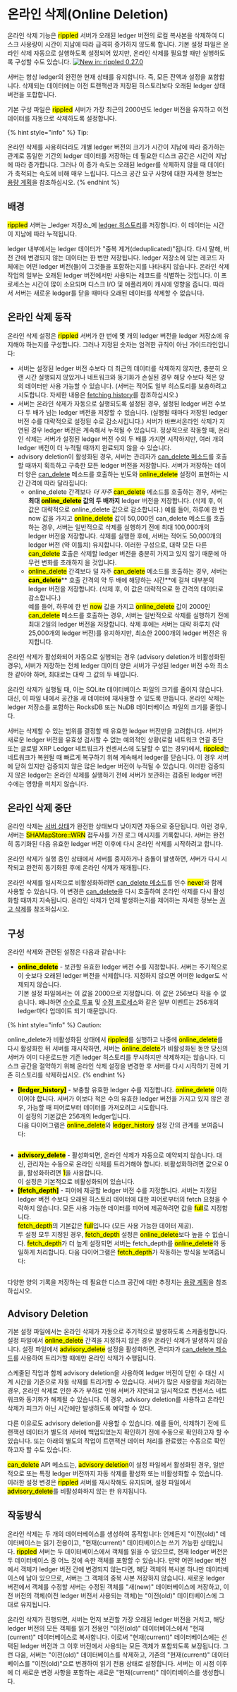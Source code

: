 # 온라인 삭제(Online Deletion)

온라인 삭제 기능은 <mark style="background-color:yellow;">rippled</mark> 서버가 오래된 ledger 버전의 로컬 복사본을 삭제하여 디스크 사용량이 시간이 지남에 따라 급격히 증가하지 않도록 합니다. 기본 설정 파일은 온라인 삭제 자동으로 실행하도록 설정되어 있지만, 온라인 삭제를 필요할 때만 실행하도록 구성할 수도 있습니다. [![New in: rippled 0.27.0](https://img.shields.io/badge/New%20in-rippled%200.27.0-blue.svg)](https://github.com/ripple/rippled/releases/tag/0.27.0)

서버는 항상 ledger의 완전한 현재 상태를 유지합니다. 즉, 모든 잔액과 설정을 포함합니다. 삭제되는 데이터에는 이전 트랜잭션과 저장된 히스토리보다 오래된 ledger 상태 버전을 포합합니다.

기본 구성 파일은 <mark style="background-color:yellow;">rippled</mark> 서버가 가장 최근의 2000년도 ledger 버전을 유지하고 이전 데이터를 자동으로 삭제하도록 설정합니다.

{% hint style="info" %}
Tip:

온라인 삭제를 사용하더라도 개별 ledger 버전의 크기가 시간이 지남에 따라 증가하는 관계로 동일한 기간의 ledger 데이터를 저장하는 데 필요한 디스크 공간은 시간이 지남에 따라 증가합니다. 그러나 이 증가 속도는 오래된 ledger를 삭제하지 않을 때 데이터가 축적되는 속도에 비해 매우 느립니다. 디스크 공간 요구 사항에 대한 자세한 정보는 [용량 계획](../../../tutorials/rippled/rippled/undefined-4.md)을 참조하십시오.
{% endhint %}

## 배경&#x20;

<mark style="background-color:yellow;">rippled</mark> 서버는 _ledger 저장소_에 [ledger 히스토리](../../../concepts/xrp-ledger/ledger.md)를 저장합니다. 이 데이터는 시간이 지남에 따라 누적됩니다.

ledger  내부에서는 ledger 데이터가 "중복 제거(deduplicated)"됩니다. 다시 말해, 버전 간에 변경되지 않는 데이터는 한 번만 저장됩니다. ledger 저장소에 있는 레코드 자체에는 어떤 ledger 버전(들)이  그것들을 포함하는지를 나타내지 않습니다. 온라인 삭제 작업의 일부는 오래된 ledger 버전에서만 사용되는 레코드를 식별하는 것입니다. 이 프로세스는 시간이 많이 소요되며 디스크 I/O 및 애플리케이 캐시에 영향을 줍니다. 따라서 서버는 새로운 ledger를 닫을 때마다 오래된 데이터를 삭제할 수 없습니다.

## 온라인 삭제 동작&#x20;

온라인 삭제 설정은 <mark style="background-color:yellow;">rippled</mark> 서버가 한 번에 몇 개의 ledger 버전을 ledger 저장소에 유지해야 하는지를 구성합니다. 그러나 지정된 숫자는 엄격한 규칙이 아닌 가이드라인입니다:

* 서버는 설정된 ledger 버전 수보다 더 최근의 데이터를 삭제하지 않지만, 충분히 오랜 시간 실행되지 않았거나 네트워크와 동기화가 손실된 경우 해당 수보다 적은 양의 데이터만 사용 가능할 수 있습니다. (서버는 적어도 일부 히스토리를 보충하려고 시도합니다. 자세한 내용은 [fetching history](../../../concepts/xrp-ledger/ledger.md)를 참조하십시오.)&#x20;
* 서버는 온라인 삭제가 자동으로 실행되도록 설정된 경우, 설정된 ledger 버전 수보다 두 배가 넘는 ledger 버전을 저장할 수 있습니다. (실행될 때마다 저장된 ledger 버전 수를 대략적으로 설정된 수로 감소시킵니다.) 서버가 바쁘서온라인 삭제가 지연된 경우 ledger 버전은 계속해서 누적될 수 있습니다. 정상적으로 작동할 때, 온라인 삭제는 서버가 설정된 ledger 버전 수의 두 배를 가지면 시작하지만, 여러 개의 ledger 버전이 더 누적될 때까지 완료되지 않을 수 있습니다.&#x20;
* advisory deletion이 활성화된 경우, 서버는 관리자가 [can\_delete 메소드](../../../references/http-websocket-apis/api-2/undefined-1/can\_delete.md)를 호출할 때까지 획득하고 구축한 모든 ledger 버전을 저장합니다. 서버가 저장하는 데이터 양은 [can\_delete](../../../references/http-websocket-apis/api-2/undefined-1/can\_delete.md) 메소드를 호출하는 빈도와 <mark style="background-color:yellow;">online\_delete</mark> 설정이 표현하는 시간 간격에 따라 달라집니다:
  * online\_delete 간격보다 _더 자주_ <mark style="background-color:yellow;">can\_delete</mark> 메소드를 호출하는 경우, 서버는 **최대 **<mark style="background-color:yellow;">**online\_delete**</mark>** 값의 두 배까지** ledger 버전을 저장합니다. (삭제 후, 이 값은 대략적으로 online\_delete 값으로 감소합니다.) 예를 들어, 하루에 한 번 now 값을 가지고 <mark style="background-color:yellow;">online\_delete</mark> 값이 50,000인 can\_delete 메소드를 호출하는 경우, 서버는 일반적으로 삭제를 실행하기 전에 최대 100,000개의 ledger 버전을 저장합니다. 삭제를 실행한 후에, 서버는 적어도 50,000개의 ledger 버전 (약 이틀치) 유지합니다. 이러한 구성으로, 대략 모든 다른 <mark style="background-color:yellow;">can\_delete</mark> 호출은 삭제할 ledger 버전을 충분히 가지고 있지 않기 때문에 아무런 변화를 초래하지 을 것입니다.
  * <mark style="background-color:yellow;">online\_delete</mark> 간격보다 덜 자주 <mark style="background-color:yellow;">can\_delete</mark> 메소드를 호출하는 경우, 서버는 <mark style="background-color:yellow;">**can\_delete**</mark>** 호출 간격의 약 두 배에 해당하는 시간**에 걸쳐 대부분의 ledger 버전을 저장합니다. (삭제 후, 이 값은 대략적으로 한 간격의 데이터로 감소합니다.)\
    예를 들어, 하루에 한 번 <mark style="background-color:yellow;">now</mark> 값을 가지고 <mark style="background-color:yellow;">online\_delete</mark> 값이 2000인 <mark style="background-color:yellow;">can\_delete</mark> 메소드를 호출하는 경우, 서버는 일반적으로 삭제를 실행하기 전에 최대 2일의 ledger 버전을 저장합니다. 삭제 후에는 서버는 대략 하루치 (약 25,000개의 ledger 버전)를 유지하지만, 최소한 2000개의 ledger 버전은 유지합니다.

온라인 삭제가 활성화되어 자동으로 실행되는 경우 (advisory deletion가 비활성화된 경우), 서버가 저장하는 전체 ledger 데이터 양은 서버가 구성된 ledger 버전 수와 최소한 같아야 하며, 최대로는 대략 그 값의 두 배입니다.

온라인 삭제가 실행될 때, 이는 SQLite 데이터베이스 파일의 크기를 줄이지 않습니다. 대신, 이 파일 내에서 공간을 새 데이터에 재사용할 수 있도록 만듭니다. 온라인 삭제는 ledger 저장소를 포함하는 RocksDB 또는 NuDB 데이터베이스 파일의 크기를 줄입니다.

서버는 삭제할 수 있는 범위를 결정할 때 유효한 ledger 버전만을 고려합니다. 서버가 새로운 ledger 버전을 유효성 검사할 수 없는 예외적인 상황(로컬 네트워크 연결 중단 또는 글로벌 XRP Ledger 네트워크가 컨센서스에 도달할 수 없는 경우)에서, <mark style="background-color:yellow;">rippled</mark>는 네트워크가 복원될 때 빠르게 복구하기 위해 계속해서 ledger를 닫습니다. 이 경우 서버에 닫혀 있지만 검증되지 않은 많은 ledger 버전이 누적될 수 있습니다. 이러한 검증되지 않은 ledger는 온라인 삭제를 실행하기 전에 서버가 보관하는 검증된 ledger 버전 수에는 영향을 미치지 않습니다.

## 온라인 삭제 중단

온라인 삭제는 [서버 상태](../../../references/http-websocket-apis/api/rippled.md)가 완전한 상태보다 낮아지면 자동으로 중단됩니다. 이런 경우, 서버는 <mark style="background-color:yellow;">SHAMapStore::WRN</mark> 접두사를 가진 로그 메시지를 기록합니다. 서버는 완전히 동기화된 다음 유효한  ledger 버전 이후에 다시 온라인 삭제를 시작하려고 합니다.

온라인 삭제가 실행 중인 상태에서 서버를 중지하거나 충돌이 발생하면, 서버가 다시 시작되고 완전히 동기화된 후에 온라인 삭제가 재개됩니다.

온라인 삭제를 일시적으로 비활성화하려면 [can\_delete 메소드](../../../references/http-websocket-apis/api-2/undefined-1/can\_delete.md)를 인수 <mark style="background-color:yellow;">never</mark>와 함께 사용할 수 있습니다. 이 변경은 [can\_delete](../../../references/http-websocket-apis/api-2/undefined-1/can\_delete.md)을 다시 호출하여 온라인 삭제를 다시 활성화할 때까지 지속됩니다. 온라인 삭제가 언제 발생하는지를 제어하는 자세한 정보는 [권고 삭제](../../../tutorials/rippled/rippled-1/undefined-3.md)를 참조하십시오.

## 구성&#x20;

온라인 삭제와 관련된 설정은 다음과 같습니다:

* <mark style="background-color:yellow;">**online\_delete**</mark> - 보관할 유효한 ledger 버전 수를 지정합니다. 서버는 주기적으로 이 숫보다 오래된 ledger 버전을 삭제합니다. 지정하지 않으면 어떠한 ledger도 삭제되지 않습니다.\
  기본 설정 파일에서는 이 값을 2000으로 지정합니다. 이 값은 256보다 작을 수 없습니다. 왜냐하면 [수수료 투표](../../../concepts/undefined-1/undefined-6.md) 및 [수정 프로세스](../../../concepts/xrp-ledger/amendments/)와 같은 일부 이벤트는 256개의 ledger마다 업데이트 되기 때문입니다.

{% hint style="info" %}
Caution:

online\_delete가 비활성화된 상태에서 <mark style="background-color:yellow;">rippled</mark>를 실행하고 나중에 <mark style="background-color:yellow;">online\_delete</mark>를 다시 활성화한 뒤 서버를 재시작하면, 서버는 <mark style="background-color:yellow;">online\_delete</mark>가 비활성화된 동안 당신의 서버가 이미 다운로드한 기존 ledger 히스토리를 무시하지만 삭제하지는 않습니다. 디스크 공간을 절약하기 위해 온라인 삭제 설정을 변경한 후 서버를 다시 시작하기 전에 기존 히스토리를 삭제하십시오.
{% endhint %}

* <mark style="background-color:yellow;">**\[ledger\_history]**</mark> - 보충할 유효한 ledger 수를 지정합니다. <mark style="background-color:yellow;">online\_delete</mark> 이하이어야 합니다. 서버가 이보다 적은 수의 유효한 ledger 버전을 가지고 있지 않은 경우, 가능할 때 피어로부터 데이터를 가져오려고 시도합니다.\
  이 설정의 기본값은 256개의 ledger입니다.\
  다음 다이어그램은 <mark style="background-color:yellow;">online\_delete</mark>와 <mark style="background-color:yellow;">ledger\_history</mark> 설정 간의 관계를 보여줍니다:

<figure><img src="../../../.gitbook/assets/Onlinedeletion_1.png" alt=""><figcaption></figcaption></figure>

* <mark style="background-color:yellow;">**advisory\_delete**</mark> - 활성화되면, 온라인 삭제가 자동으로 예약되지 않습니다. 대신, 관리자는 수동으로 온라인 삭제를 트리거해야 합니다. 비활성화하려면 값으로 0을, 활성화하려면 <mark style="background-color:yellow;">1</mark>을 사용합니다.\
  이 설정은 기본적으로 비활성화되어 있습니다.
* <mark style="background-color:yellow;">**\[fetch\_depth]**</mark> - 피어에 제공할 ledger 버전 수를 지정합니다. 서버는 지정된 ledger 버전 수보다 오래된 히스토리 데이터에 대한 피어로부터의 fetch 요청을 수락하지 않습니다. 모든 사용 가능한 데이터를 피어에 제공하려면 값을 <mark style="background-color:yellow;">full</mark>로 지정합니다.\
  <mark style="background-color:yellow;">fetch\_depth</mark>의 기본값은 <mark style="background-color:yellow;">full</mark>입니다 (모든 사용 가능한 데이터 제공).\
  두 설정 모두 지정된 경우, <mark style="background-color:yellow;">fetch\_depth</mark> 설정은 <mark style="background-color:yellow;">online\_delete</mark>보다 높을 수 없습니다.  <mark style="background-color:yellow;">fetch\_depth</mark>가 더 높게 설정되면 서버는 fetch\_depth를 <mark style="background-color:yellow;">online\_delete</mark>와 동일하게 처리합니다. 다음 다이어그램은 <mark style="background-color:yellow;">fetch\_depth</mark>가 작동하는 방식을 보여줍니다:

<figure><img src="../../../.gitbook/assets/Onlinedeletion_2.png" alt=""><figcaption></figcaption></figure>

다양한 양의 기록을 저장하는 데 필요한 디스크 공간에 대한 추정치는 [용량 계획](../../../tutorials/rippled/rippled/undefined-4.md)을 참조하십시오.

## Advisory Deletion&#x20;

기본 설정 파일에서는 온라인 삭제가 자동으로 주기적으로 발생하도록 스케줄링합니다. 설정 파일에서 <mark style="background-color:yellow;">online\_delete</mark> 간격을 지정하지 않은 경우 온라인 삭제가 발생하지 않습니다. 설정 파일에서 <mark style="background-color:yellow;">advisory\_delete</mark> 설정을 활성화하면, 관리자가 [can\_delete 메소드](../../../references/http-websocket-apis/api-2/undefined-1/can\_delete.md)를 사용하여 트리거할 때에만 온라인 삭제가 수행됩니다.

스케줄된 작업과 함께 advisory deletion을 사용하여 ledger 버전이 닫힌 수 대신 시계 시간을 기준으로 자동 삭제를 트리거할 수 있습니다. 서버가 많은 사용량을 처리하는 경우, 온라인 삭제로 인한 추가 부하로 인해 서버가 지연되고 일시적으로 컨센서스 네트워크와 동기화가 해제될 수 있습니다. 이 경우, advisory deletion를 사용하고 온라인 삭제가 피크가 아닌 시간에만 발생하도록 예약할 수 있다.

다른 이유로도 advisory deletion를 사용할 수 있습니다. 예를 들어, 삭제하기 전에 트랜잭션 데이터가 별도의 서버에 백업되었는지 확인하기 전에 수동으로 확인하고자 할 수 있습니다. 또는 아래의 별도의 작업이 트랜잭션 데이터 처리를 완료했는 수동으로 확인하고자 할 수도 있습니다.

<mark style="background-color:yellow;">can\_delete</mark> API 메소드는, <mark style="background-color:yellow;">advisory deletion</mark>이 설정 파일에서 활성화된 경우, 일반적으로 또는 특정 ledger 버전까지 자동 삭제를 활성화 또는 비활성화할 수 있습니다. 이러한 설정 변경은 <mark style="background-color:yellow;">rippled</mark> 서버를 재시작해도 유지되며, 설정 파일에서 <mark style="background-color:yellow;">advisory\_delete</mark>를 비활성화하지 않는 한 유지됩니다.

## 작동방식

온라인 삭제는 두 개의 데이터베이스를 생성하여 동작합니다: 언제든지 "이전(old)" 데이터베이스는 읽기 전용이고, "현재(current)" 데이터베이스는 쓰기 가능한 상태입니다. <mark style="background-color:yellow;">rippled</mark> 서버는 두 데이터베이스에서 객체를 읽을 수 있으므로, 현재 ledger 버전은 두 데이터베이스 중 어느 것에 속한 객체를 포함할 수 있습니다. 만약 어떤 ledger 버전에서 객체가 ledger 버전 간에 변경되지 않는다면, 해당 객체의 복사본 하나만 데이터베이스에 남아 있으므로, 서버는 그 객체의 중복 사본 저장하지 않습니다. 새로운 ledger 버전에서 객체를 수정할 서버는 수정된 객체를 "새(new)" 데이터베이스에 저장하고, 이전 버전의 객체(이전 ledger 버전서 사용되는 객체)는 "이전(old)" 데이터베이스에 그대로 유지됩니다.

온라인 삭제가 진행되면, 서버는 먼저 보관할 가장 오래된 ledger 버전을 거치고, 해당 ledger 버전의 모든 객체를 읽기 전용인 "이전(old)" 데이터베이스에서 "현재(current)" 데이터베이스로 복사합니다. 이로써 "현재(current)" 데이터베이스에는 선택된 ledger 버전과 그 이후 버전에서 사용되는 모든 객체가 포함되도록 보장됩니다. 그런 다음, 서버는 "이전(old)" 데이터베이스를 삭제하고, 기존의 "현재(current)" 데이터베이스를 "이전(old)"으로 변경하여 읽기 전용 상태로 설정합니다. 서버는 이 시점 이후에 더 새로운 변경 사항을 포함하는 새로운 "현재(current)" 데이터베이스를 생성합니다.

<figure><img src="../../../.gitbook/assets/Onlinedeletion_3.png" alt=""><figcaption></figcaption></figure>
